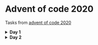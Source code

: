 # Advent of code 2020

Tasks from [advent of code 2020](https://adventofcode.com/2020)

<details>
<summary><b>Day 1</b></summary>
<b>Task:</b> Specifically, they need you to find the two entries that sum to 2020 and then multiply those two numbers together.

<b>Solution:</b> Function `findTwoEntriesForSum`
in [ReportParser.kt](src/main/kotlin/com/rombe/advnt/of/code/year2020/day1/ReportParser.kt)
</details>

<details>
<summary><b>Day 2</b></summary>
<b>Task:</b> Each line gives the password policy and then the password. 
The password policy indicates the lowest and highest number of times a given letter must appear for the password to be valid. <b>How many passwords are valid?</b>
</details>